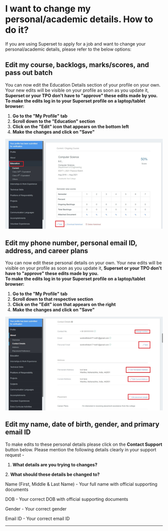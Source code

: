 # I want to change my personal/academic details. How to do it?

If you are using Superset to apply for a job and want to change your personal/academic details, please refer to the below options:

## Edit my course, backlogs, marks/scores, and pass out batch

You can now edit the Education Details section of your profile on your own. Your new edits will be visible on your profile as soon as you update it, **Superset or your TPO don't have to "approve" these edits made by you.**\
**To make the edits log in to your Superset profile on a laptop/tablet browser:**

1. **Go to the "My Profile" tab**
2. **Scroll down to the "Education" section**
3. **Click on the "Edit" icon that appears on the bottom left**
4. **Make the changes and click on "Save"**

![](<../../.gitbook/assets/1 (2).png>)

## Edit my phone number, personal email ID, address, and career plans

You can now edit these personal details on your own. Your new edits will be visible on your profile as soon as you update it, **Superset or your TPO don't have to "approve" these edits made by you.**\
**To make the edits log in to your Superset profile on a laptop/tablet browser:**

1. **Go to the "My Profile" tab**
2. **Scroll down to that respective section**
3. **Click on the "Edit" icon that appears on the right**&#x20;
4. **Make the changes and click on "Save"**

![](../../.gitbook/assets/2.png)

## Edit my name, date of birth, gender, and primary email ID

To make edits to these personal details please click on the **Contact Support** button below. Please mention the following details clearly in your support request -

1. **What details are you trying to changes?**

&#x20; 2\. **What should these details be changed to?**

Name (First, Middle & Last Name) - Your full name with official supporting documents

DOB  - Your correct DOB with official supporting documents

Gender - Your correct gender

Email ID - Your correct email ID

****

